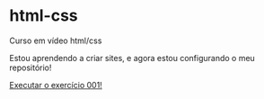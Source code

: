 # html-css
 Curso em vídeo html/css
 
 Estou aprendendo a criar sites, e agora estou configurando o meu repositório!

 <a href="https://pedrofernandescajuri.github.io/html-css/exercicios/ex001">Executar o exercício 001!</a>